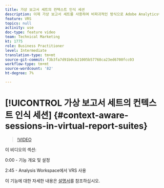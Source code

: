 ```yaml
---
title: 가상 보고서 세트의 컨텍스트 인식 세션
description: 이제 가상 보고서 세트를 사용하여 비파괴적인 방식으로 Adobe Analytics에서 방문 정의를 변경할 수 있습니다. 사용 가능한 다양한 옵션과 그 방법을 소개합니다.
feature: VRS
topics: null
activity: use
doc-type: feature video
team: Technical Marketing
kt: 1775
role: Business Practitioner
level: Intermediate
translation-type: tm+mt
source-git-commit: f3b3fa7d91b0cb21005b57768ca23ed6700fcc03
workflow-type: tm+mt
source-wordcount: '82'
ht-degree: 7%

---
```



# [!UICONTROL 가상 보고서 세트의 컨텍스트 인식 세션] {#context-aware-sessions-in-virtual-report-suites}

>[!VIDEO](https://video.tv.adobe.com/v/23545/?quality=12)

이 비디오의 섹션:

0:00 - 기능 개요 및 설정

2:45 - Analysis Workspace에서 VRS 사용

이 기능에 대한 자세한 내용은 [설명서](https://marketing.adobe.com/resources/help/en_US/reference/vrs-mobile-visit-processing.html)를 참조하십시오.
